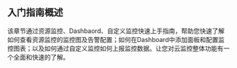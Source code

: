 ## 入门指南概述
该章节通过资源监控、Dashbaord、自定义监控快速上手指南，帮助您快速了解如何查看资源监控的监控图及告警配置；如何在Dashboard中添加面板和配置监控图表；以及如何通过自定义监控如何上报监控数据。让您对云监控整体功能有一个全面和快速的了解。


